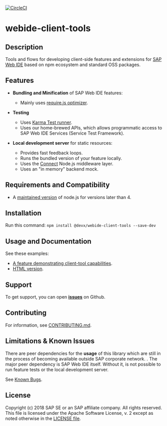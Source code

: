 [![CircleCI](https://circleci.com/gh/SAP/webide-client-tools.svg?style=svg&circle-token=3b17f31fb0d03686ffbabab018fab13b24e1e581)](https://circleci.com/gh/SAP/webide-client-tools)


# webide-client-tools


## Description

Tools and flows for developing client-side features and extensions for [SAP Web IDE](https://www.sap.com/germany/developer/topics/sap-webide.html) based on npm ecosystem and standard OSS packages.


## Features

- **Bundling and Minification** of SAP Web IDE features:
  * Mainly uses [require.js optimizer](http://requirejs.org/docs/optimization.html).

- **Testing**
  * Uses [Karma Test runner](https://github.com/karma-runner/karma).
  * Uses our home-brewed APIs, which allows programmatic access to SAP Web IDE Services (Service Test Framework).
  
- **Local development server** for static resources:
  * Provides fast feedback loops.
  * Runs the bundled version of your feature locally.
  * Uses the [Connect](https://github.com/senchalabs/connect) Node.js middleware layer.
  * Uses an "in memory" backend mock.


## Requirements and Compatibility
* A [maintained version](https://github.com/nodejs/Release) of node.js for versions later than 4.
  
  
## Installation

Run this command:
```npm install @devx/webide-client-tools --save-dev```


## Usage and Documentation

See these examples:
* [A feature demonstrating client-tool capabilities](https://github.com/SAP/webide-client-tools/tree/master/example/template).
* [HTML version](http://sap.github.io/webide-client-tools/web/html_docs/modules/_api_d_.html).

## Support

To get support, you can open [**issues**](https://github.com/SAP/webide-client-tools/issues) on Github.


## Contributing

For information, see [CONTRIBUTING.md](./CONTRIBUTING.md).


## Limitations & Known Issues

There are peer dependencies for the **usage** of this library which are still in the process
of becoming available outside SAP corporate network. 
.
The major peer dependency is SAP Web IDE itself.
Without it, is not possible to run feature tests or the local development server.

See [Known Bugs](https://github.com/SAP/webide-client-tools/issues?q=is%3Aissue+is%3Aopen+label%3Abug).

## License

Copyright (c) 2018 SAP SE or an SAP affiliate company. All rights reserved.
This file is licensed under the Apache Software License, v. 2 except as noted otherwise in the [LICENSE file](./LICENSE).
